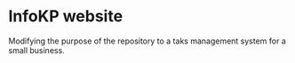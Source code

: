 # InfoKP website
Modifying the purpose of the repository to a taks management system for a small business.

